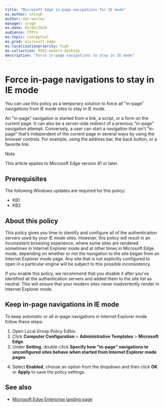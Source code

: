 ```yaml
---
title: "Microsoft Edge in-page navigations for IE mode"
ms.author: shisub
author: dan-wesley
manager: srugh
ms.date: 02/03/2020
audience: ITPro
ms.topic: conceptual
ms.prod: microsoft-edge
ms.localizationpriority: high
ms.collection: M365-modern-desktop
description: "Force in-page navigations to stay in IE mode"
---
```


# Force in-page navigations to stay in IE mode

You can use this policy as a temporary solution to force all "in-page" navigations from IE mode sites to stay in IE mode.

An "in-page" navigation is started from a link, a script, or a form on the current page. It can also be a server-side redirect of a previous "in-page" navigation attempt. Conversely, a user can start a navigation that isn’t "in-page" that’s independent of the current page in several ways by using the browser controls. For example, using the address bar, the back button, or a favorite link.

>[!NOTE]
>This article applies to Microsoft Edge version 81 or later.

## Prerequisites

The following Windows updates are required for this policy:

- KB1
- KB2

## About this policy

This policy gives you time to identify and configure all of the authentication servers used by your IE mode sites. However, this policy will result in an inconsistent browsing experience, where some sites are rendered sometimes in Internet Explorer mode and at other times in Microsoft Edge mode, depending on whether or not the navigation to the site began from an Internet Explorer mode page. Any site that is not explicitly configured to open in a particular engine will be subject to this possible inconsistency.

If you enable this policy, we recommend that you disable it after you've identified all the authentication servers and added them to the site list as neutral. This will ensure that your modern sites never inadvertently render in Internet Explorer mode.

## Keep in-page navigations in IE mode

To keep automatic or all in-page navigations in Internet Explorer mode follow these steps:

1. Open Local Group Policy Editor.
2. Click **Computer Configuration** > **Administrative Templates** > **Microsoft Edge**.
3. Under **Setting**, double-click **Specify how "in-page" navigations to unconfigured sites behave when started from Internet Explorer mode pages**.

<!-- screen shot -->

4. Select **Enabled**, choose an option from the dropdown and then click **OK** or **Apply** to save the policy settings.

<!-- screen shot -->
## See also

- [Microsoft Edge Enterprise landing page](https://www.microsoftedgeinsider.com/enterprise)
